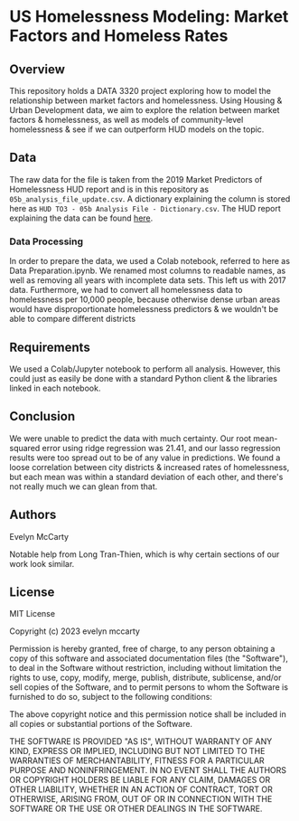 # US Homelessness Modeling: Market Factors and Homeless Rates
## Overview
This repository holds a DATA 3320 project exploring how to model the relationship between market factors and homelessness. Using Housing & Urban Development data, we aim to explore the relation between market factors & homelessness, as well as models of community-level homelessness & see if we can outperform HUD models on the topic.

## Data
The raw data for the file is taken from the 2019 Market Predictors of Homelessness HUD report and is in this repository as `05b_analysis_file_update.csv`. A dictionary explaining the column is stored here as `HUD TO3 - 05b Analysis File - Dictionary.csv`. The HUD report explaining the data can be found [here](https://www.huduser.gov/portal/sites/default/files/pdf/Market-Predictors-of-Homelessness.pdf). 

### Data Processing

In order to prepare the data, we used a Colab notebook, referred to here as Data Preparation.ipynb. We renamed most columns to readable names, as well as removing all years with incomplete data sets. This left us with 2017 data. Furthermore, we had to convert all homelessness data to homelessness per 10,000 people, because otherwise dense urban areas would have disproportionate homelessness predictors & we wouldn't be able to compare different districts 

## Requirements

We used a Colab/Jupyter notebook to perform all analysis. However, this could just as easily be done with a standard Python client & the libraries linked in each notebook. 

## Conclusion

We were unable to predict the data with much certainty. Our root mean-squared error using ridge regression was 21.41, and our lasso regression results were too spread out to be of any value in predictions. We found a loose correlation between city districts & increased rates of homelessness, but each mean was within a standard deviation of each other, and there's not really much we can glean from that. 

## Authors

Evelyn McCarty

Notable help from Long Tran-Thien, which is why certain sections of our work look similar. 

## License

MIT License

Copyright (c) 2023 evelyn mccarty

Permission is hereby granted, free of charge, to any person obtaining a copy
of this software and associated documentation files (the "Software"), to deal
in the Software without restriction, including without limitation the rights
to use, copy, modify, merge, publish, distribute, sublicense, and/or sell
copies of the Software, and to permit persons to whom the Software is
furnished to do so, subject to the following conditions:

The above copyright notice and this permission notice shall be included in all
copies or substantial portions of the Software.

THE SOFTWARE IS PROVIDED "AS IS", WITHOUT WARRANTY OF ANY KIND, EXPRESS OR
IMPLIED, INCLUDING BUT NOT LIMITED TO THE WARRANTIES OF MERCHANTABILITY,
FITNESS FOR A PARTICULAR PURPOSE AND NONINFRINGEMENT. IN NO EVENT SHALL THE
AUTHORS OR COPYRIGHT HOLDERS BE LIABLE FOR ANY CLAIM, DAMAGES OR OTHER
LIABILITY, WHETHER IN AN ACTION OF CONTRACT, TORT OR OTHERWISE, ARISING FROM,
OUT OF OR IN CONNECTION WITH THE SOFTWARE OR THE USE OR OTHER DEALINGS IN THE
SOFTWARE.
